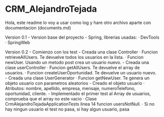 # CRM_AlejandroTejada

Hola, este readme lo voy a usar como log y hare otro archivo aparte con documentacion (documents.md)

Version 0.1
    - Version base del proyecto
    - Spring, librerias usadas:
        · DevTools
        · SpringWeb

Version 0.2
    - Comienzo con los test
    - Creada una clase Controller
        · Funcion retrieveAllUsers. Te devuelve todos los usuarios en la lista.
        · Funcion newUser. Usando un metodo post crea un usuario nuevo.
    - Creada una clase userController
        · Funcion getAllUsers. Te devuelve el array de usuarios.
        · Funcion createUserOportunidad. Te devuelve un usuario nuevo.
    - Creada una clase UserGenerator
        · Funcion getNewUser. Te genera un objeto usuario con parametros aleatorios
    - Creado el objeto usuario
        · Atributos:
            nombre,
            apellido,
            empresa,
            mensaje,
            numeroTelefono,
            oportunidad,
            cliente.
    - Implementado el primer test al Array de usuarios, comprueba que el array no este vacio
        · Clase CrmAlejandroTejadaApplicationTests linea 14 funcion usersNotNull.
        · Si no hay ningun usuario el test no pasa, si hay algun usuario, pasa

